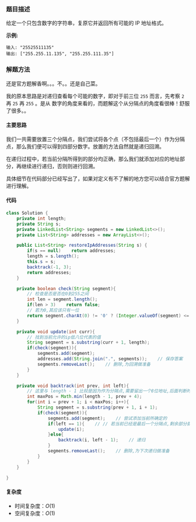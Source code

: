 ### 题目描述

给定一个只包含数字的字符串，复原它并返回所有可能的 IP 地址格式。

**示例:**

```
输入: "25525511135"
输出: ["255.255.11.135", "255.255.111.35"]
```

### 解题方法

还是官方题解香啊。。。不。。还是自己菜。

我的原本思路是对递归查看每个可能的数字，即对于前三位 `255` 而言，先考察 `2` 再 `25` 再 `255` 。是从 数字的角度来看的，而题解这个从分隔点的角度看很棒！舒服了很多。。

#### 主要思路

我们一共需要放置三个分隔点，我们尝试将各个点（不包括最后一个）作为分隔点，那么我们便可以得到四部分数字。放置的方法自然就是递归回溯。

在递归过程中，若当前分隔所得到的部分均正确，那么我们就添加对应的地址部分，再继续进行递归，否则则进行回溯。

具体细节在代码部分已经写出了，如果对定义有不了解的地方您可以结合官方题解进行理解。

#### 代码

```java
class Solution {
    private int length;
    private String s;
    private LinkedList<String> segments = new LinkedList<>();
    private List<String> addresses = new ArrayList<>();

    public List<String> restoreIpAddresses(String s) {
        if(s == null)    return addresses;
        length = s.length();
        this.s = s;
        backtrack(-1, 3);
        return addresses;
    }

    private boolean check(String segment){
        // 检查是否是否在0到255之间
        int len = segment.length();
        if(len > 3)    return false;
        // 若为0,其应该只有一位
        return segment.charAt(0) != '0' ? (Integer.valueOf(segment) <= 255) : (len == 1);
    }

    private void update(int curr){
        // 找到当前允许的ip低八位代表的值
        String segment = s.substring(curr + 1, length);
        if(check(segment)){
            segments.add(segment);
            addresses.add(String.join(".", segments));    // 保存答案
            segments.removeLast();    // 删除,为回溯做准备
        }
    }

    private void backtrack(int prev, int left){
        // 这里与 length - 1 比较是因为作为分隔点,需要留出一个8位地址,后面判断时若可行会再添加
        int maxPos = Math.min(length - 1, prev + 4);
        for(int i = prev + 1; i < maxPos; i++){
            String segment = s.substring(prev + 1, i + 1);
            if(check(segment)){
                segments.add(segment);    // 尝试添加当前所确定的
                if(left == 1){    // // 若当前已经是最后一个分隔点,剩余部分就是最后一部分ip,直接检查即可
                    update(i);
                }else{
                    backtrack(i, left - 1);    // 递归
                }
                segments.removeLast();    // 删除,为下次递归做准备
            }
        }
    }

}
```

#### 复杂度

- 时间复杂度：$O(1)$
- 空间复杂度：$O(1)$

